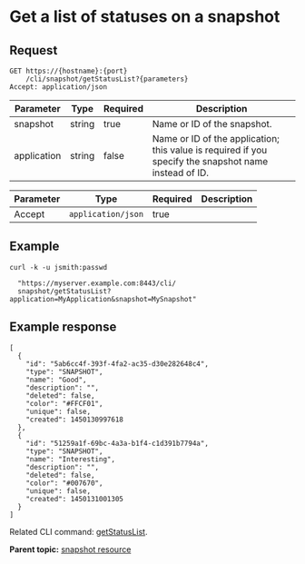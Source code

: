 # Get a list of statuses on a snapshot

## Request

```
GET https://{hostname}:{port}
    /cli/snapshot/getStatusList?{parameters}
Accept: application/json

```

|Parameter|Type|Required|Description|
|---------|----|--------|-----------|
|snapshot|string|true|Name or ID of the snapshot.|
|application|string|false|Name or ID of the application; this value is required if you specify the snapshot name instead of ID.|

|Parameter|Type|Required|Description|
|---------|----|--------|-----------|
|Accept|`application/json`|true| |

## Example

```
curl -k -u jsmith:passwd 
   
  "https://myserver.example.com:8443/cli/
  snapshot/getStatusList?application=MyApplication&snapshot=MySnapshot" 

```

## Example response

```
[
  {
    "id": "5ab6cc4f-393f-4fa2-ac35-d30e282648c4",
    "type": "SNAPSHOT",
    "name": "Good",
    "description": "",
    "deleted": false,
    "color": "#FFCF01",
    "unique": false,
    "created": 1450130997618
  },
  {
    "id": "51259a1f-69bc-4a3a-b1f4-c1d391b7794a",
    "type": "SNAPSHOT",
    "name": "Interesting",
    "description": "",
    "deleted": false,
    "color": "#007670",
    "unique": false,
    "created": 1450131001305
  }
]

```

Related CLI command: [getStatusList](udclient_getstatuslist.md).

**Parent topic:** [snapshot resource](../../com.ibm.udeploy.api.doc/topics/rest_cli_snapshot.md)

